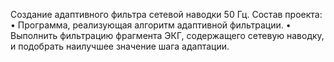 Создание адаптивного фильтра сетевой наводки 50 Гц.
Состав проекта: 
•	Программа, реализующая алгоритм адаптивной фильтрации.
•	Выполнить фильтрацию фрагмента ЭКГ, содержащего сетевую наводку, и  подобрать наилучшее значение шага адаптации.
